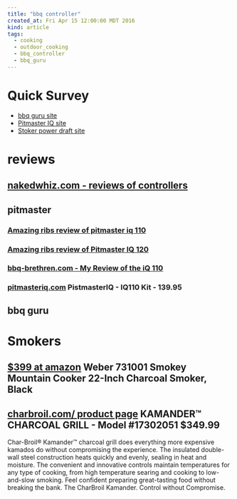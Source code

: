 ```yaml
---
title: "bbq controller"
created_at: Fri Apr 15 12:00:00 MDT 2016
kind: article
tags:
  - cooking
  - outdoor_cooking
  - bbq_controller
  - bbq_guru
---
```


# Quick Survey

<ul>
  <li> <a href="https://www.bbqguru.com/" target="_blank">bbq guru site</a> </li>
  <li> <a href="https://pitmasteriq.com/" target="_blank">Pitmaster IQ site</a> </li>
  <li> <a href="https://www.rocksbarbque.com/" target="_blank">Stoker power draft site</a> </li>
</ul>

# reviews


## <a href="http://www.nakedwhiz.com/productreviews.htm#prtempcontrol" target="_blank">nakedwhiz.com - reviews of controllers</a>

## pitmaster

### <a href="http://amazingribs.com/bbq_equipment_reviews_ratings/thermometers/pitmaster-iq110" target="_blank">Amazing ribs review of pitmaster iq 110</a>

### <a href="http://amazingribs.com/bbq_equipment_reviews_ratings/thermometers/pitmaster-iq120" target="_blank">Amazing ribs review of Pitmaster IQ 120</a>

### <a href="http://www.bbq-brethren.com/forum/showthread.php?t=105541" target="_blank">bbq-brethren.com - My Review of the iQ 110</a>

<h3>
  <a href="https://pitmasteriq.com/collections/automatic-temperature-control/products/iq110" target="_blank">pitmasteriq.com</a>
  PistmasterIQ - IQ110 Kit - 139.95
</h3>

## bbq guru

<h1>Smokers</h1>

<h2>
  <a href="https://www.amazon.com/Weber-721001-Mountain-18-Inch-Charcoal/dp/B001I8ZTJA" target="_blank">$399 at amazon</a>
  Weber 731001 Smokey Mountain Cooker 22-Inch Charcoal Smoker, Black
</h2>

<h2>
  <a href="https://www.charbroil.com/kamander-charcoal-grill" target="_blank">charbroil.com/ product page</a>
  KAMANDER™ CHARCOAL GRILL - Model #17302051 $349.99
</h2>

Char-Broil® Kamander™ charcoal grill does everything more expensive
kamados do without compromising the experience. The insulated double-wall
steel construction heats quickly and evenly, sealing in heat and
moisture. The convenient and innovative controls maintain temperatures
for any type of cooking, from high temperature searing and cooking to
low-and-slow smoking. Feel confident preparing great-tasting food without
breaking the bank. The CharBroil Kamander. Control without Compromise.


<!--
html boilerplate
<a href="" target="_blank"></a>
<img src="" width="400px">
<ul>
  <li></li>
</ul>
<pre>
</pre>
<pre><code>
</code></pre>
-->
